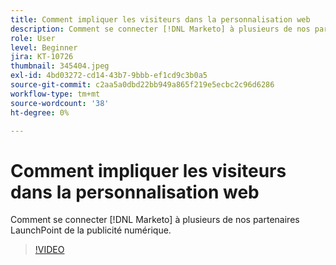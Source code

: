 ```yaml
---
title: Comment impliquer les visiteurs dans la personnalisation web
description: Comment se connecter [!DNL Marketo] à plusieurs de nos partenaires LaunchPoint de la publicité numérique.
role: User
level: Beginner
jira: KT-10726
thumbnail: 345404.jpeg
exl-id: 4bd03272-cd14-43b7-9bbb-ef1cd9c3b0a5
source-git-commit: c2aa5a0dbd22bb949a865f219e5ecbc2c96d6286
workflow-type: tm+mt
source-wordcount: '38'
ht-degree: 0%

---
```


# Comment impliquer les visiteurs dans la personnalisation web

Comment se connecter [!DNL Marketo] à plusieurs de nos partenaires LaunchPoint de la publicité numérique.

>[!VIDEO](https://video.tv.adobe.com/v/345404/?quality=12&learn=on)
